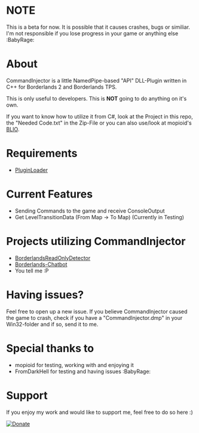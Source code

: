 # NOTE
This is a beta for now. It is possible that it causes crashes, bugs or similiar. I'm not responsible if you lose progress in your game or anything else :BabyRage:


# About
CommandInjector is a little NamedPipe-based "API" DLL-Plugin written in C++ for Borderlands 2 and Borderlands TPS.

This is only useful to developers. This is **NOT** going to do anything on it's own.

If you want to know how to utilize it from C#, look at the Project in this repo, the "Needed Code.txt" in the Zip-File or 
you can also use/look at mopioid's [BLIO](https://github.com/mopioid/BLIO).

# Requirements
- [PluginLoader](https://github.com/c0dycode/BorderlandsPluginLoader)


# Current Features
- Sending Commands to the game and receive ConsoleOutput
- Get LevelTransitionData (From Map -> To Map) (Currently in Testing)

# Projects utilizing CommandInjector
- [BorderlandsReadOnlyDetector](https://github.com/FromDarkHell/BorderlandsReadOnlyDetector)
- [Borderlands-Chatbot](https://github.com/mopioid/Borderlands-Chatbot)
- You tell me :P

# Having issues?
Feel free to open up a new issue. 
If you believe CommandInjector caused the game to crash, check if you have a "CommandInjector.dmp" in your Win32-folder and if so, send it to me.

# Special thanks to
- mopioid for testing, working with and enjoying it
- FromDarkHell for testing and having issues :BabyRage:
 
# Support
If you enjoy my work and would like to support me, feel free to do so here :)

[![Donate](https://img.shields.io/badge/Donate-PayPal-green.svg)](https://www.paypal.com/cgi-bin/webscr?cmd=_s-xclick&hosted_button_id=CRVHLK9MURS9Q)
